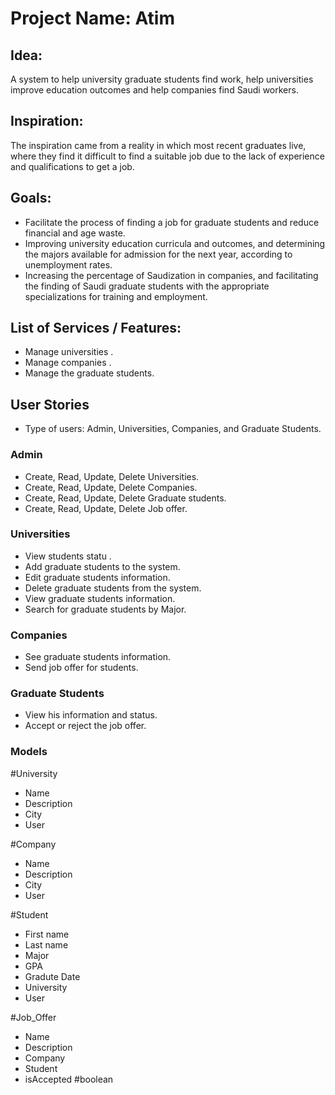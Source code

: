 # Project Name: Atim

## Idea:
A system to help university graduate students find work, help universities improve education outcomes and help companies find Saudi workers.

## Inspiration:
The inspiration came from a reality in which most recent graduates live, where they find it difficult to find a suitable job due to the lack of experience and qualifications to get a job.

## Goals:
- Facilitate the process of finding a job for graduate students and reduce financial and age waste.
- Improving university education curricula and outcomes, and determining the majors available for admission for the next year, according to unemployment rates.
- Increasing the percentage of Saudization in companies, and facilitating the finding of Saudi graduate students with the appropriate specializations for training and employment.

## List of Services / Features:

- Manage universities . 
- Manage companies . 
- Manage the graduate students.


## User Stories
- Type of users: Admin, Universities, Companies, and Graduate Students.

### Admin

- Create, Read, Update, Delete Universities. 
- Create, Read, Update, Delete Companies. 
- Create, Read, Update, Delete Graduate students.
- Create, Read, Update, Delete Job offer.

### Universities

- View students statu .
- Add graduate students to the system.
- Edit graduate students information.
- Delete graduate students from the system.
- View graduate students information.
- Search for graduate students by Major.

### Companies

- See graduate students information.
- Send job offer for students.

### Graduate Students
- View his information and status.
- Accept or reject the job offer.


### Models
#University 
  - Name 
  - Description
  - City
  - User
  
#Company
  - Name
  - Description
  - City
  - User

#Student
  - First name
  - Last name
  - Major
  - GPA
  - Gradute Date
  - University
  - User


#Job_Offer
  - Name 
  - Description
  - Company
  - Student 
  - isAccepted #boolean




